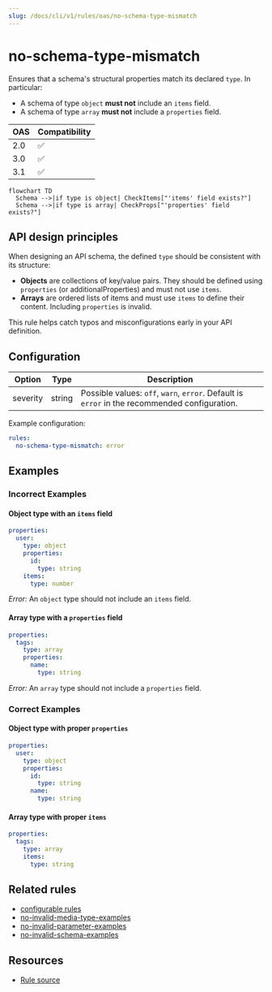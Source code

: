 ```yaml
---
slug: /docs/cli/v1/rules/oas/no-schema-type-mismatch
---
```


# no-schema-type-mismatch

Ensures that a schema's structural properties match its declared `type`. In particular:

- A schema of type `object` **must not** include an `items` field.
- A schema of type `array` **must not** include a `properties` field.

| OAS | Compatibility |
| --- | ------------- |
| 2.0 | ✅            |
| 3.0 | ✅            |
| 3.1 | ✅            |

```mermaid
flowchart TD
  Schema -->|if type is object| CheckItems["'items' field exists?"]
  Schema -->|if type is array| CheckProps["'properties' field exists?"]
```

## API design principles

When designing an API schema, the defined `type` should be consistent with its structure:

- **Objects** are collections of key/value pairs. They should be defined using `properties` (or additionalProperties) and must not use `items`.
- **Arrays** are ordered lists of items and must use `items` to define their content. Including `properties` is invalid.

This rule helps catch typos and misconfigurations early in your API definition.

## Configuration

| Option   | Type   | Description                                                                                   |
| -------- | ------ | --------------------------------------------------------------------------------------------- |
| severity | string | Possible values: `off`, `warn`, `error`. Default is `error` in the recommended configuration. |

Example configuration:

```yaml
rules:
  no-schema-type-mismatch: error
```

## Examples

### Incorrect Examples

#### Object type with an `items` field

```yaml
properties:
  user:
    type: object
    properties:
      id:
        type: string
    items:
      type: number
```

_Error:_ An `object` type should not include an `items` field.

#### Array type with a `properties` field

```yaml
properties:
  tags:
    type: array
    properties:
      name:
        type: string
```

_Error:_ An `array` type should not include a `properties` field.

### Correct Examples

#### Object type with proper `properties`

```yaml
properties:
  user:
    type: object
    properties:
      id:
        type: string
      name:
        type: string
```

#### Array type with proper `items`

```yaml
properties:
  tags:
    type: array
    items:
      type: string
```

## Related rules

- [configurable rules](../configurable-rules.md)
- [no-invalid-media-type-examples](./no-invalid-media-type-examples.md)
- [no-invalid-parameter-examples](./no-invalid-parameter-examples.md)
- [no-invalid-schema-examples](./no-invalid-schema-examples.md)

## Resources

- [Rule source](https://github.com/Redocly/redocly-cli/blob/main/packages/core/src/rules/common/no-schema-type-mismatch.ts)
